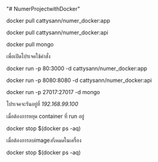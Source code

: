 "# NumerProjectwithDocker" 

docker pull cattysann/numer_docker:app

docker pull cattysann/numer_docker:api

docker pull mongo
 
เพื่อเปิดโปรเจคใช้คำสั่ง

docker run -p 80:3000 -d cattysann/numer_docker:app

docker run -p 8080:8080 -d cattysann/numer_docker:api

docker run -p 27017:27017 -d mongo

โปรเจคจะรันอยู่ที่ *192.168.99.100*

เมื่อต้องการหยุด container ที่ run อยู่

docker stop $(docker ps -aq)

เมื่อต้องการลบimage*ทั้งหมด*ในเครื่อง 

docker stop $(docker ps -aq)

